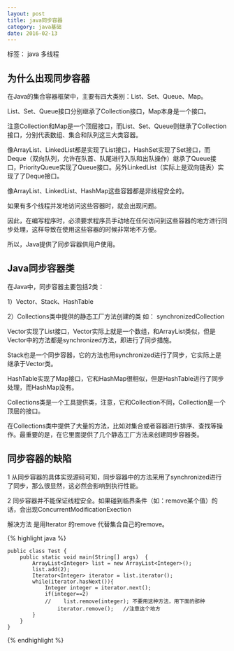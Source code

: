 ```yaml
---
layout: post
title: java同步容器
category: java基础
date: 2016-02-13
---
```


标签：  java 多线程

<!-- more -->


## 为什么出现同步容器

在Java的集合容器框架中，主要有四大类别：List、Set、Queue、Map。

List、Set、Queue接口分别继承了Collection接口，Map本身是一个接口。

注意Collection和Map是一个顶层接口，而List、Set、Queue则继承了Collection接口，分别代表数组、集合和队列这三大类容器。

像ArrayList、LinkedList都是实现了List接口，HashSet实现了Set接口，而Deque（双向队列，允许在队首、队尾进行入队和出队操作）继承了Queue接口，PriorityQueue实现了Queue接口。另外LinkedList（实际上是双向链表）实现了了Deque接口。

像ArrayList、LinkedList、HashMap这些容器都是非线程安全的。

如果有多个线程并发地访问这些容器时，就会出现问题。

因此，在编写程序时，必须要求程序员手动地在任何访问到这些容器的地方进行同步处理，这样导致在使用这些容器的时候非常地不方便。

所以，Java提供了同步容器供用户使用。

## Java同步容器类

在Java中，同步容器主要包括2类：

1）Vector、Stack、HashTable

2）Collections类中提供的静态工厂方法创建的类  如： synchronizedCollection

Vector实现了List接口，Vector实际上就是一个数组，和ArrayList类似，但是Vector中的方法都是synchronized方法，即进行了同步措施。

Stack也是一个同步容器，它的方法也用synchronized进行了同步，它实际上是继承于Vector类。

HashTable实现了Map接口，它和HashMap很相似，但是HashTable进行了同步处理，而HashMap没有。

Collections类是一个工具提供类，注意，它和Collection不同，Collection是一个顶层的接口。

在Collections类中提供了大量的方法，比如对集合或者容器进行排序、查找等操作。最重要的是，在它里面提供了几个静态工厂方法来创建同步容器类。

## 同步容器的缺陷

1 从同步容器的具体实现源码可知，同步容器中的方法采用了synchronized进行了同步，那么很显然，这必然会影响到执行性能。

2 同步容器并不能保证线程安全。如果碰到临界条件（如：remove某个值）的话，会出现ConcurrentModificationExection

解决方法 是用Iterator 的remove 代替集合自己的remove。

>

{% highlight java %}

    public class Test {
        public static void main(String[] args)  {
            ArrayList<Integer> list = new ArrayList<Integer>();
            list.add(2);
            Iterator<Integer> iterator = list.iterator();
            while(iterator.hasNext()){
                Integer integer = iterator.next();
                if(integer==2)
                //    list.remove(integer); 不要用这种方法，用下面的那种
                    iterator.remove();   //注意这个地方
            }
        }
    }

{% endhighlight %}

